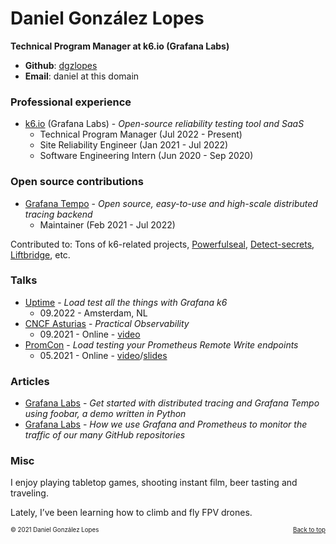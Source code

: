 # Daniel González Lopes

**Technical Program Manager at k6.io (Grafana Labs)**

- **Github**: [dgzlopes](https://github.com/dgzlopes) 
- **Email**: daniel at this domain

### Professional experience

- [k6.io](https://k6.io/) (Grafana Labs) - *Open-source reliability testing tool and SaaS*
   - Technical Program Manager (Jul 2022 - Present)
   - Site Reliability Engineer (Jan 2021 - Jul 2022)
   - Software Engineering Intern (Jun 2020 - Sep 2020)

### Open source contributions

- [Grafana Tempo](https://github.com/grafana/tempo) - *Open source, easy-to-use and high-scale distributed tracing backend*
   - Maintainer (Feb 2021 - Jul 2022)

Contributed to: Tons of k6-related projects, [Powerfulseal](https://github.com/bloomberg/powerfulseal), [Detect-secrets](https://github.com/Yelp/detect-secrets), [Liftbridge](https://github.com/liftbridge-io), etc.

### Talks

- [Uptime](https://uptime.aiven.io/) - *Load test all the things with Grafana k6*
    - 09.2022 - Amsterdam, NL
- [CNCF Asturias](https://community.cncf.io/asturias/) - *Practical Observability* 
    - 09.2021 - Online - [video](https://www.youtube.com/watch?v=404y_hE6ofk)
- [PromCon](https://promcon.io/2021-online/) - *Load testing your Prometheus Remote Write endpoints*
    - 05.2021 - Online - [video](https://www.youtube.com/watch?v=qrbmlTTthQk)/[slides](https://static.sched.com/hosted_files/promcononline2021/6d/LoadTestingRemoteWritePromcon.pdf)

### Articles

- [Grafana Labs](https://grafana.com/blog/2021/05/04/get-started-with-distributed-tracing-and-grafana-tempo-using-foobar-a-demo-written-in-python/) - *Get started with distributed tracing and Grafana Tempo using foobar, a demo written in Python*
- [Grafana Labs](https://grafana.com/blog/2021/09/20/how-we-use-grafana-and-prometheus-to-monitor-the-traffic-of-our-many-github-repositories/) - *How we use Grafana and Prometheus to monitor the traffic of our many GitHub repositories*

### Misc
I enjoy playing tabletop games, shooting instant film, beer tasting and traveling.

Lately, I’ve been learning how to climb and fly FPV drones.

<sub><sup>© 2021 Daniel González Lopes </a><a href="#" style="float: right;">Back to top</a></sup></sub>
